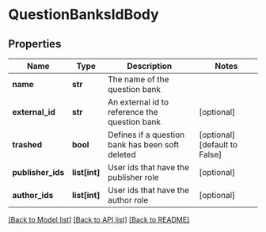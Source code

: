 # QuestionBanksIdBody

## Properties
Name | Type | Description | Notes
------------ | ------------- | ------------- | -------------
**name** | **str** | The name of the question bank | 
**external_id** | **str** | An external id to reference the question bank | [optional] 
**trashed** | **bool** | Defines if a question bank has been soft deleted | [optional] [default to False]
**publisher_ids** | **list[int]** | User ids that have the publisher role | [optional] 
**author_ids** | **list[int]** | User ids that have the author role | [optional] 

[[Back to Model list]](../README.md#documentation-for-models) [[Back to API list]](../README.md#documentation-for-api-endpoints) [[Back to README]](../README.md)

